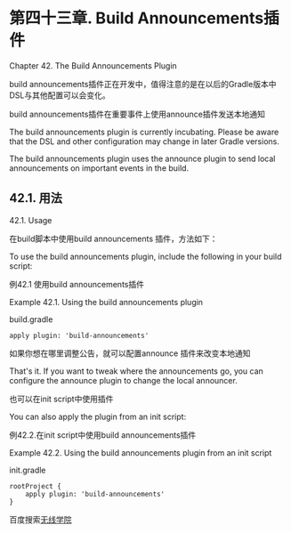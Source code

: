 # **第四十三章. Build Announcements插件**

Chapter 42. The Build Announcements Plugin

build announcements插件正在开发中，值得注意的是在以后的Gradle版本中DSL与其他配置可以会变化。

build announcements插件在重要事件上使用announce插件发送本地通知

The build announcements plugin is currently incubating. Please be aware that the DSL and other configuration may change in later Gradle versions. 

The build announcements plugin uses the announce plugin to send local announcements on important events in the build.

## **42.1. 用法**

42.1. Usage

在build脚本中使用build announcements 插件，方法如下：

To use the build announcements plugin, include the following in your build script:

例42.1 使用build announcements插件

Example 42.1. Using the build announcements plugin

build.gradle
```
apply plugin: 'build-announcements'
```

如果你想在哪里调整公告，就可以配置announce 插件来改变本地通知

That's it. If you want to tweak where the announcements go, you can configure the announce plugin to change the local announcer. 

也可以在init script中使用插件

You can also apply the plugin from an init script:

例42.2.在init script中使用build announcements插件

Example 42.2. Using the build announcements plugin from an init script

init.gradle
```
rootProject {
    apply plugin: 'build-announcements'
}
```
百度搜索[无线学院](http://wirelesscollege.cn)